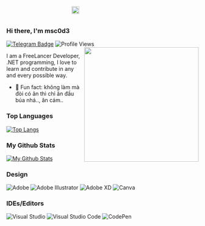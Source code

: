### Hi there, I'm msc0d3 <img src="https://cdn-icons-png.flaticon.com/128/6270/6270515.png" align="bottom" height="20" width="20" style="max-width: 100%; position: relative; left: 1px; top: -50px;">

[![Telegram Badge](https://img.shields.io/badge/-@msc0d3-0088CC?style=flat&logo=Telegram&logoColor=white)](https://t.me/msc0d3 "Contact on Telegram")
![Profile Views](https://komarev.com/ghpvc/?username=msc0d3&color=blue)
<a href="https://tienichmmo.net"><img src="https://raw.githubusercontent.com/abhisheknaiidu/abhisheknaiidu/master/code.gif" align="right" height="300" /></a>

I am a FreeLancer Developer, .NET programming, I love to learn and contribute in any and every possible way.

- 👾 Fun fact: không làm mà đòi có ăn thì chỉ ăn đầu búa nhá.., ăn cám..
<!--
 <details>
  <summary>Top Languages :computer:</summary>
  
  
  ----
  
</details> -->
### Top Languages
[![Top Langs](https://github-readme-stats.vercel.app/api/top-langs/?username=msc0d3&layout=compact&theme=dark)](https://github.com/msc0d3/msc0d3)

### My Github Stats

[![My Github Stats](https://github-readme-stats.vercel.app/api?username=msc0d3&show_icons=true&title_color=fff&icon_color=79ff97&text_color=9f9f9f&bg_color=151515)](https://github.com/msc0d3)

### Design
![Adobe](https://img.shields.io/badge/adobe-%23FF0000.svg?style=for-the-badge&logo=adobe&logoColor=white)
![Adobe Illustrator](https://img.shields.io/badge/adobeillustrator-%23FF9A00.svg?style=for-the-badge&logo=adobeillustrator&logoColor=white)
![Adobe XD](https://img.shields.io/badge/Adobe%20XD-470137?style=for-the-badge&logo=Adobe%20XD&logoColor=#FF61F6)
![Canva](https://img.shields.io/badge/Canva-%2300C4CC.svg?style=for-the-badge&logo=Canva&logoColor=white)

### IDEs/Editors
![Visual Studio](https://img.shields.io/badge/VisualStudio-5C2D91.svg?style=for-the-badge&logo=visual-studio&logoColor=white)
![Visual Studio Code](https://img.shields.io/badge/VisualStudioCode-0078d7.svg?style=for-the-badge&logo=visual-studio-code&logoColor=white)
![CodePen](https://img.shields.io/badge/CodePen-white?style=for-the-badge&logo=codepen&logoColor=black)

<!--<a href="https://tienichmmo.net/"><img src="https://github.com/samujjwaal/samujjwaal/raw/master/etc/coffee.png" align="right" height="275" /></a>-->
